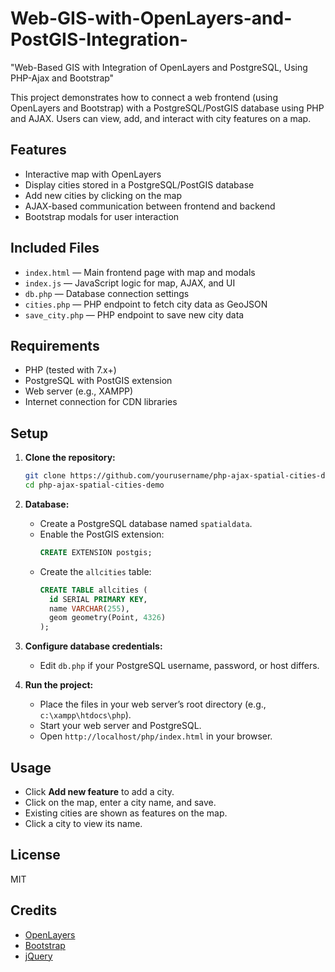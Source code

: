 # Web-GIS-with-OpenLayers-and-PostGIS-Integration-
"Web-Based GIS with Integration of OpenLayers and PostgreSQL, Using PHP-Ajax and Bootstrap"

This project demonstrates how to connect a web frontend (using OpenLayers and Bootstrap) with a PostgreSQL/PostGIS database using PHP and AJAX. Users can view, add, and interact with city features on a map.

## Features

- Interactive map with OpenLayers
- Display cities stored in a PostgreSQL/PostGIS database
- Add new cities by clicking on the map
- AJAX-based communication between frontend and backend
- Bootstrap modals for user interaction

## Included Files

- `index.html` — Main frontend page with map and modals
- `index.js` — JavaScript logic for map, AJAX, and UI
- `db.php` — Database connection settings
- `cities.php` — PHP endpoint to fetch city data as GeoJSON
- `save_city.php` — PHP endpoint to save new city data

## Requirements

- PHP (tested with 7.x+)
- PostgreSQL with PostGIS extension
- Web server (e.g., XAMPP)
- Internet connection for CDN libraries

## Setup

1. **Clone the repository:**

   ```sh
   git clone https://github.com/yourusername/php-ajax-spatial-cities-demo.git
   cd php-ajax-spatial-cities-demo
   ```

2. **Database:**

   - Create a PostgreSQL database named `spatialdata`.
   - Enable the PostGIS extension:
     ```sql
     CREATE EXTENSION postgis;
     ```
   - Create the `allcities` table:
     ```sql
     CREATE TABLE allcities (
       id SERIAL PRIMARY KEY,
       name VARCHAR(255),
       geom geometry(Point, 4326)
     );
     ```

3. **Configure database credentials:**

   - Edit `db.php` if your PostgreSQL username, password, or host differs.

4. **Run the project:**
   - Place the files in your web server’s root directory (e.g., `c:\xampp\htdocs\php`).
   - Start your web server and PostgreSQL.
   - Open `http://localhost/php/index.html` in your browser.

## Usage

- Click **Add new feature** to add a city.
- Click on the map, enter a city name, and save.
- Existing cities are shown as features on the map.
- Click a city to view its name.

## License

MIT

## Credits

- [OpenLayers](https://openlayers.org/)
- [Bootstrap](https://getbootstrap.com/)
- [jQuery](https://jquery.com/)

